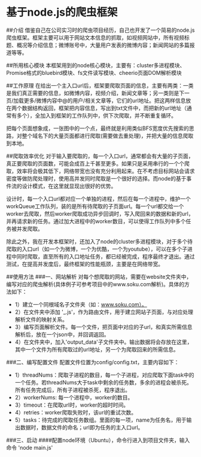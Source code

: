 # 基于node.js的爬虫框架

##介绍
借鉴自己在公司实习时的爬虫项目经历，自己也开发了一个简易的node.js爬虫框架。框架主要可以用于网站文本信息的抓取，如视频网站中，所有视频标题、概况等介绍信息；微博账号中，大量用户发表的微博内容；新闻网站的多篇报道等等。

##所用核心模块
本框架用到的node核心模块，主要有：cluster多进程模块、Promise格式的bluebird模块、fs文件读写模块、cheerio页面DOM解析模块

##工作原理
在给出一个主入口url后，框架要爬取页面的信息，主要有两类：一类是我们真正需要的信息，如微博内容，视频介绍，新闻文章等；另一类则是下一页/加载更多/微博内容中@的用户/相关文章等，它们的url地址。把这两样信息放在两个数据结构返回，框架把内容信息，写出到txt文件中，而把新的url地址（通常有多个），全加入到框架的工作队列中，供下次爬取，并不断重复循环。

把每个页面想象成，一张图中的一个点，最终就是利用类似BFS宽度优先搜索的思路，对整个域名下的大量页面都进行爬取(需要做去重处理)，并把大量的信息爬取到本地。

##爬取效率优化
对于输入要爬取的，每一个入口url，通常都会有大量的子页面，真正要爬取的页面数，可能会成百上千甚至更多。如果只是采用串行的一个个爬取，效率将会极其低下，网络带宽也没有充分利用起来。在不考虑目标网站会请求密度等做防爬处理时，使用高并发同时爬取是一个很好的选择。而node的基于事件流的设计模式，在这里就显现出很好的优势。

设计时，每一个入口url都对应一个单独的进程，然后在每一个进程中，维护一个workQueue工作队列，装的是所有待爬取的子页面url。每一个url都交给一个worker去爬取，然后worker爬取成功异步回调时，写入爬回来的数据和新的url，并再请求新的任务。通过加大进程中的worker数目，可以使得工作队列中多个任务被并发爬取。

除此之外，我在开发本框架时，还加入了node的cluster多进程模块，对于多个待爬取的入口url（如一个为微博，一个为优酷，一个为youtube），可以在多个子进程中同时爬取，直至所有的入口地址任务，都已经被完成，程序最终才退出。通过测试，在提高并发度后，最终框架的性能瓶颈，主要是在网络带宽。


##使用方法
###一、网站解析
对每个想爬取的网站，需要在website文件夹中，编写对应的爬虫解析(具体例子可参考项目中的www.soku.com解析)。具体的方法如下：
+ 1）建立一个同根域名子文件夹（如：www.soku.com）。
+ 2）在文件夹中添加 '_.js'，作为路由文件，用于建立网站子页面，与对应处理解析文件的映射关系。
+ 3）编写页面解析文件。每一个文件，把页面中对应的子url，和真实所需信息解析后，放在一个json中，并回调返回。
+ 4）在文件夹中，加入'output_data'子文件夹中。输出数据将会存放在这里，其中一个文件为所有爬取过的url地址，另一个为爬取回来的所需信息。

###二、编写配置文件
配置文件位置为config/config.txt，主要内容如下：
+ 1）threadNums：爬取子进程的数目，每一个子进程，对应爬取下面task中的一个任务。若threadNums大于task中剩余的任务数，多余的进程会被杀死。所有任务完成后，所有子进程被杀死，程序退出。
+ 2）workerNums: 每一个进程中，worker的数目。
+ 3）timeout：在爬取url时，worker的超时时间。
+ 4）retries：worker爬取失败时，该url的重试次数。
+ 5）tasks：待完成的爬取任务数组。里面的每一项，name为任务名，用于输出数据时，数据文件的命名；url即为任务的主入口url。

###三、启动
####配置node环境（Ubuntu），命令行进入到项目文件夹，输入命令 'node main.js'


